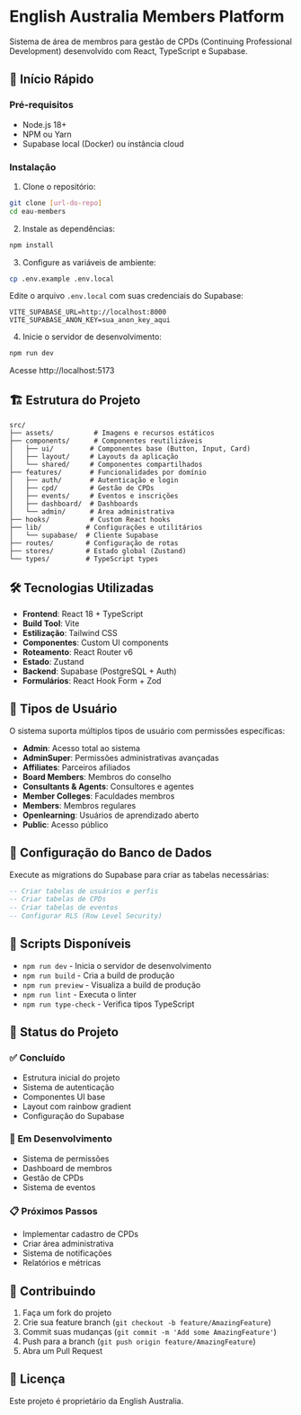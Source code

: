 # English Australia Members Platform

Sistema de área de membros para gestão de CPDs (Continuing Professional Development) desenvolvido com React, TypeScript e Supabase.

## 🚀 Início Rápido

### Pré-requisitos

- Node.js 18+
- NPM ou Yarn
- Supabase local (Docker) ou instância cloud

### Instalação

1. Clone o repositório:
```bash
git clone [url-do-repo]
cd eau-members
```

2. Instale as dependências:
```bash
npm install
```

3. Configure as variáveis de ambiente:
```bash
cp .env.example .env.local
```

Edite o arquivo `.env.local` com suas credenciais do Supabase:
```
VITE_SUPABASE_URL=http://localhost:8000
VITE_SUPABASE_ANON_KEY=sua_anon_key_aqui
```

4. Inicie o servidor de desenvolvimento:
```bash
npm run dev
```

Acesse http://localhost:5173

## 🏗️ Estrutura do Projeto

```
src/
├── assets/          # Imagens e recursos estáticos
├── components/      # Componentes reutilizáveis
│   ├── ui/         # Componentes base (Button, Input, Card)
│   ├── layout/     # Layouts da aplicação
│   └── shared/     # Componentes compartilhados
├── features/       # Funcionalidades por domínio
│   ├── auth/       # Autenticação e login
│   ├── cpd/        # Gestão de CPDs
│   ├── events/     # Eventos e inscrições
│   ├── dashboard/  # Dashboards
│   └── admin/      # Área administrativa
├── hooks/          # Custom React hooks
├── lib/           # Configurações e utilitários
│   └── supabase/  # Cliente Supabase
├── routes/        # Configuração de rotas
├── stores/        # Estado global (Zustand)
└── types/         # TypeScript types
```

## 🛠️ Tecnologias Utilizadas

- **Frontend**: React 18 + TypeScript
- **Build Tool**: Vite
- **Estilização**: Tailwind CSS
- **Componentes**: Custom UI components
- **Roteamento**: React Router v6
- **Estado**: Zustand
- **Backend**: Supabase (PostgreSQL + Auth)
- **Formulários**: React Hook Form + Zod

## 👥 Tipos de Usuário

O sistema suporta múltiplos tipos de usuário com permissões específicas:

- **Admin**: Acesso total ao sistema
- **AdminSuper**: Permissões administrativas avançadas
- **Affiliates**: Parceiros afiliados
- **Board Members**: Membros do conselho
- **Consultants & Agents**: Consultores e agentes
- **Member Colleges**: Faculdades membros
- **Members**: Membros regulares
- **Openlearning**: Usuários de aprendizado aberto
- **Public**: Acesso público

## 🔐 Configuração do Banco de Dados

Execute as migrations do Supabase para criar as tabelas necessárias:

```sql
-- Criar tabelas de usuários e perfis
-- Criar tabelas de CPDs
-- Criar tabelas de eventos
-- Configurar RLS (Row Level Security)
```

## 📝 Scripts Disponíveis

- `npm run dev` - Inicia o servidor de desenvolvimento
- `npm run build` - Cria a build de produção
- `npm run preview` - Visualiza a build de produção
- `npm run lint` - Executa o linter
- `npm run type-check` - Verifica tipos TypeScript

## 🚦 Status do Projeto

### ✅ Concluído
- Estrutura inicial do projeto
- Sistema de autenticação
- Componentes UI base
- Layout com rainbow gradient
- Configuração do Supabase

### 🚧 Em Desenvolvimento
- Sistema de permissões
- Dashboard de membros
- Gestão de CPDs
- Sistema de eventos

### 📋 Próximos Passos
- Implementar cadastro de CPDs
- Criar área administrativa
- Sistema de notificações
- Relatórios e métricas

## 🤝 Contribuindo

1. Faça um fork do projeto
2. Crie sua feature branch (`git checkout -b feature/AmazingFeature`)
3. Commit suas mudanças (`git commit -m 'Add some AmazingFeature'`)
4. Push para a branch (`git push origin feature/AmazingFeature`)
5. Abra um Pull Request

## 📄 Licença

Este projeto é proprietário da English Australia.